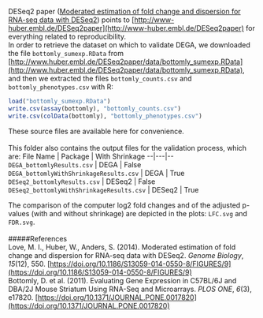 DESeq2 paper ([Moderated estimation of fold change and dispersion for RNA-seq data with DESeq2](https://genomebiology.biomedcentral.com/articles/10.1186/s13059-014-0550-8#Sec34)) points to [http://www-huber.embl.de/DESeq2paper](http://www-huber.embl.de/DESeq2paper) for everything related to reproducibility.  
In order to retrieve the dataset on which to validate DEGA, we downloaded the file ```bottomly_sumexp.RData``` from [http://www.huber.embl.de/DESeq2paper/data/bottomly_sumexp.RData](http://www.huber.embl.de/DESeq2paper/data/bottomly_sumexp.RData), and then we extracted the files  ```bottomly_counts.csv``` and ```bottomly_phenotypes.csv```  with R:  

```R
load("bottomly_sumexp.RData")
write.csv(assay(bottomly), "bottomly_counts.csv")
write.csv(colData(bottomly), "bottomly_phenotypes.csv")
```
These source files are available here for convenience.  
<br>
This folder also contains the output files for the validation process, which are:
  File Name |  Package  | With Shrinkage
--|---|--
 ```DEGA_bottomlyResults.csv```  | DEGA | False
 ```DEGA_bottomlyWithShrinkageResults.csv```  | DEGA | True
 ```DESeq2_bottomlyResults.csv```  | DESeq2 | False
 ```DESeq2_bottomlyWithShrinkageResults.csv```  | DESeq2 | True

The comparison of the computer log2 fold changes and of the adjusted p-values (with and without shrinkage) are depicted in the plots: ```LFC.svg``` and ```FDR.svg```.  
<br>
#####References  
Love, M. I., Huber, W., Anders, S. (2014). Moderated estimation of fold change and dispersion for RNA-seq data with DESeq2. _Genome Biology_, _15_(12), 550. [https://doi.org/10.1186/S13059-014-0550-8/FIGURES/9](https://doi.org/10.1186/S13059-014-0550-8/FIGURES/9)  
Bottomly, D. et al. (2011). Evaluating Gene Expression in C57BL/6J and DBA/2J Mouse Striatum Using RNA-Seq and Microarrays. _PLOS ONE_, _6_(3), e17820. [https://doi.org/10.1371/JOURNAL.PONE.0017820](https://doi.org/10.1371/JOURNAL.PONE.0017820)  
